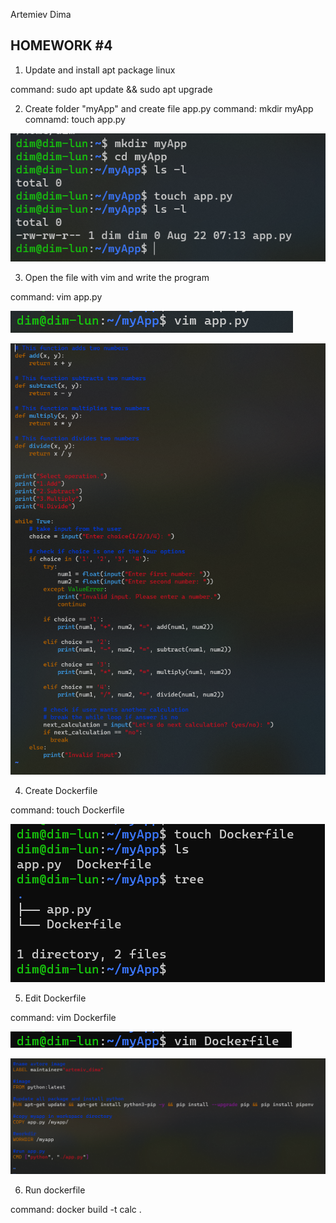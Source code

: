 Artemiev Dima

## HOMEWORK #4

1. Update and install apt package linux

command: sudo apt update && sudo apt upgrade

2. Create folder "myApp" and create file app.py
command: mkdir myApp
comnamd: touch app.py

![Alt text](image.png)

3. Open the file with vim and write the program
   
command: vim app.py

![Alt text](image-2.png)

![Alt text](image-1.png)

4. Create Dockerfile

command: touch Dockerfile

![Alt text](image-4.png)

5. Edit Dockerfile

command: vim Dockerfile

![Alt text](image-6.png)

![Alt text](image-7.png)

6. Run dockerfile 
   
command: docker build -t calc .




